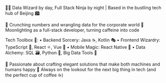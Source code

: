 👨‍💻 Data Wizard by day, Full Stack Ninja by night | Based in the bustling tech hub of Beijing 🏙️

🏢 Crunching numbers and wrangling data for the corporate world
🚀 Moonlighting as a full-stack developer, turning caffeine into code

Tech Toolbox 🧰:
• Backend Sorcery: Java ☕, Kotlin 🎭
• Frontend Wizardry: TypeScript 📜, React ⚛️, Vue 🖖
• Mobile Magic: React Native 📱
• Data Alchemy: SQL 🗃️, Python 🐍, Big Data Tools 🐘

🌟 Passionate about crafting elegant solutions that make both machines and humans happy
🔭 Always on the lookout for the next big thing in tech (and the perfect cup of coffee ☕)
